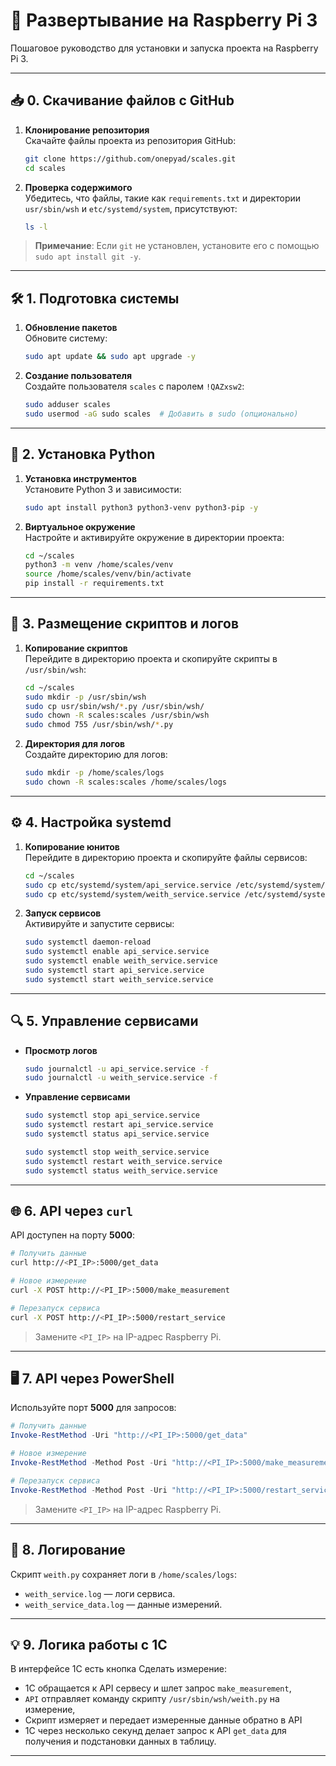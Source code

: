 # 🌟 Развертывание на Raspberry Pi 3

Пошаговое руководство для установки и запуска проекта на Raspberry Pi 3.

---

## 📥 0. Скачивание файлов с GitHub

1. **Клонирование репозитория**  
   Скачайте файлы проекта из репозитория GitHub:  
   ```bash
   git clone https://github.com/onepyad/scales.git
   cd scales
   ```

2. **Проверка содержимого**  
   Убедитесь, что файлы, такие как `requirements.txt` и директории `usr/sbin/wsh` и `etc/systemd/system`, присутствуют:  
   ```bash
   ls -l
   ```

> **Примечание**: Если `git` не установлен, установите его с помощью `sudo apt install git -y`.

---

## 🛠 1. Подготовка системы

1. **Обновление пакетов**  
   Обновите систему:  
   ```bash
   sudo apt update && sudo apt upgrade -y
   ```

2. **Создание пользователя**  
   Создайте пользователя `scales` с паролем `!QAZxsw2`:  
   ```bash
   sudo adduser scales
   sudo usermod -aG sudo scales  # Добавить в sudo (опционально)
   ```

---

## 🐍 2. Установка Python

1. **Установка инструментов**  
   Установите Python 3 и зависимости:  
   ```bash
   sudo apt install python3 python3-venv python3-pip -y
   ```

2. **Виртуальное окружение**  
   Настройте и активируйте окружение в директории проекта:  
   ```bash
   cd ~/scales
   python3 -m venv /home/scales/venv
   source /home/scales/venv/bin/activate
   pip install -r requirements.txt
   ```

---

## 📂 3. Размещение скриптов и логов

1. **Копирование скриптов**  
   Перейдите в директорию проекта и скопируйте скрипты в `/usr/sbin/wsh`:  
   ```bash
   cd ~/scales
   sudo mkdir -p /usr/sbin/wsh
   sudo cp usr/sbin/wsh/*.py /usr/sbin/wsh/
   sudo chown -R scales:scales /usr/sbin/wsh
   sudo chmod 755 /usr/sbin/wsh/*.py
   ```

2. **Директория для логов**  
   Создайте директорию для логов:  
   ```bash
   sudo mkdir -p /home/scales/logs
   sudo chown -R scales:scales /home/scales/logs
   ```

---

## ⚙️ 4. Настройка systemd

1. **Копирование юнитов**  
   Перейдите в директорию проекта и скопируйте файлы сервисов:  
   ```bash
   cd ~/scales
   sudo cp etc/systemd/system/api_service.service /etc/systemd/system/
   sudo cp etc/systemd/system/weith_service.service /etc/systemd/system/
   ```

2. **Запуск сервисов**  
   Активируйте и запустите сервисы:  
   ```bash
   sudo systemctl daemon-reload
   sudo systemctl enable api_service.service
   sudo systemctl enable weith_service.service
   sudo systemctl start api_service.service
   sudo systemctl start weith_service.service
   ```

---

## 🔍 5. Управление сервисами

- **Просмотр логов**  
   ```bash
   sudo journalctl -u api_service.service -f
   sudo journalctl -u weith_service.service -f
   ```

- **Управление сервисами**  
   ```bash
   sudo systemctl stop api_service.service
   sudo systemctl restart api_service.service
   sudo systemctl status api_service.service

   sudo systemctl stop weith_service.service
   sudo systemctl restart weith_service.service
   sudo systemctl status weith_service.service
   ```

---

## 🌐 6. API через `curl`

API доступен на порту **5000**:  
```bash
# Получить данные
curl http://<PI_IP>:5000/get_data

# Новое измерение
curl -X POST http://<PI_IP>:5000/make_measurement

# Перезапуск сервиса
curl -X POST http://<PI_IP>:5000/restart_service
```

> Замените `<PI_IP>` на IP-адрес Raspberry Pi.

---

## 🖥 7. API через PowerShell

Используйте порт **5000** для запросов:  
```powershell
# Получить данные
Invoke-RestMethod -Uri "http://<PI_IP>:5000/get_data"

# Новое измерение
Invoke-RestMethod -Method Post -Uri "http://<PI_IP>:5000/make_measurement"

# Перезапуск сервиса
Invoke-RestMethod -Method Post -Uri "http://<PI_IP>:5000/restart_service"
```

> Замените `<PI_IP>` на IP-адрес Raspberry Pi.

---

## 📜 8. Логирование

Скрипт `weith.py` сохраняет логи в `/home/scales/logs`:  
- `weith_service.log` — логи сервиса.  
- `weith_service_data.log` — данные измерений.

---

## 💡 9. Логика работы с 1С

В интерфейсе 1С есть кнопка Сделать измерение:  
- 1С обращается к API сервесу и шлет запрос `make_measurement`,  
- `API` отправляет команду скрипту `/usr/sbin/wsh/weith.py` на измерение,
- Скрипт измеряет и передает измеренные данные обратно в API
- 1C через несколько секунд делает запрос к API `get_data` для получения и подстановки данных в таблицу.

---
